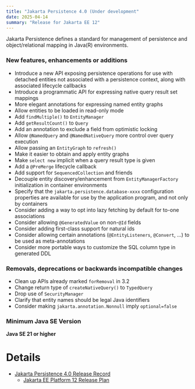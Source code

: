 ```yaml
---
title: "Jakarta Persistence 4.0 (Under development"
date: 2025-04-14
summary: "Release for Jakarta EE 12"
---
```

Jakarta Persistence defines a standard for management of persistence
and object/relational mapping in Java(R) environments.

### New features, enhancements or additions

- Introduce a new API exposing persistence operations for use with detached entities not associated with a persistence context, along with associated lifecycle callbacks
- Introduce a programmatic API for expressing native query result set mappings
- More elegant annotations for expressing named entity graphs
- Allow entities to be loaded in read-only mode
- Add `findMultiple()` to `EntityManager`
- Add `getResultCount()` to `Query`
- Add an annotation to exclude a field from optimistic locking
- Allow `@NamedQuery` and `@NamedNativeQuery` more control over query execution
- Allow passing an `EntityGraph` to `refresh()`
- Make it easier to obtain and apply entity graphs
- Make `select new` implicit when a query result type is given
- Add a `@PreMerge` lifecycle callback
- Add support for `SequencedCollection` and friends
- Decouple entity discovery/enhancement from `EntityManagerFactory` initialization in container environments
- Specify that the `jakarta.persistence.database-xxxx` configuration properties are available for use by the application program, and not only by containers
- Consider adding a way to opt into lazy fetching by default for to-one associations
- Consider allowing `@GeneratedValue` on non-`@Id` fields
- Consider adding first-class support for natural ids
- Consider allowing certain annotations (`@EntityListeners`, `@Convert`, ...) to be used as meta-annotations
- Consider more portable ways to customize the SQL column type in generated DDL

### Removals, deprecations or backwards incompatible changes

- Clean up APIs already marked `forRemoval` in 3.2
- Change return type of `createNativeQuery()` to `TypedQuery`
- Drop use of `SecurityManager`
- Clarify that entity names should be legal Java identifiers
- Consider making `jakarta.annotation.Nonnull` imply `optional=false`

### Minimum Java SE Version

**Java SE 21 or higher**

# Details

* [Jakarta Persistence 4.0 Release Record](https://projects.eclipse.org/projects/ee4j.jpa/releases/4.0)
    * [Jakarta EE Platform 12 Release Plan](https://jakartaee.github.io/platform/jakartaee12/JakartaEE11ReleasePlan)
<!--
* [Jakarta Persistence 4.0 Specification Document](./jakarta-persistence-spec-4.0.pdf) (PDF)
* [Jakarta Persistence 4.0 Specification Document](./jakarta-persistence-spec-4.0.html) (HTML)
* [Jakarta Persistence 4.0 Javadoc](./apidocs)
* Jakarta Persistence 4.0 XML Schemas
    * [XML Schema for the persistence configuration file](https://jakarta.ee/xml/ns/persistence/persistence_4.0.xsd)
    * [XML Schema for the persistence object/relational mapping file](https://jakarta.ee/xml/ns/persistence/orm/orm_4.0.xsd)
* [Jakarta Persistence 4.0 TCK](https://download.eclipse.org/jakartaee/persistence/4.0/jakarta-persistence-tck-4.0.0.zip)  ([sig](https://download.eclipse.org/jakartaee/persistence/4.0/jakarta-persistence-tck-4.0.0.zip.sig),  [sha](https://download.eclipse.org/jakartaee/persistence/4.0/jakarta-persistence-tck-4.0.0.zip.sha256),  [pub](https://jakarta.ee/specifications/jakartaee-spec-committee.pub))
* Maven coordinates
    * [jakarta.persistence:jakarta.persistence-api:jar:4.0.0](https://central.sonatype.com/artifact/jakarta.persistence/jakarta.persistence-api/4.0.0/jar)
-->
